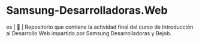 # Samsung-Desarrolladoras.Web
es | 📱 | Repositorio que contiene la actividad final del curso de Introducción al Desarrollo Web impartido por Samsung Desarrolladoras y Bejob.
